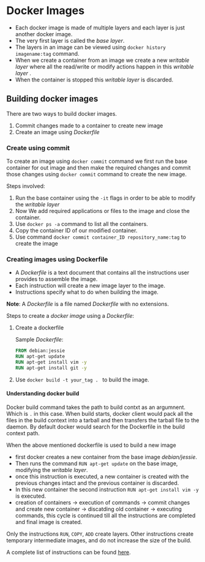 # Docker Images

- Each docker image is made of multiple layers and each layer is just another docker image.
- The very first layer is called the *base layer*. 
-  The layers in an image can be viewed using ```docker history imagename:tag``` command.
-  When we create a container from an image we create a new *writable layer* where all the read/write or modify actions happen in this *writable layer* . 
- When the container is stopped this *writable layer* is discarded.



## Building docker images

There are two ways to build docker images.

1. Commit changes made to a container to create new image
2. Create an image using *Dockerfile*



### Create using commit

To create an image using ```docker commit``` command we first run the base container for out image and then make the required changes and commit those changes using ```docker commit``` command to create the new image.

Steps involved: 

1. Run the base container using the ```-it``` flags in order to be able to modify the *writable layer*
2. Now We add required applications or files to the image and close the container.
3. Use ```docker ps -a``` command to list all the containers.
4. Copy the container ID of our modified container.
5. Use command ```docker commit container_ID repository_name:tag``` to create the image



### Creating images using Dockerfile

- A *Dockerfile* is a text document that contains all the instructions user provides to assemble the image.
- Each instruction will create a new image layer to the image.
- Instructions specify what to do when building the image.

**Note**: A *Dockerfile* is a file named *Dockerfile* with no extensions. 

Steps to create a *docker image* using a *Dockerfile*:

1. Create a dockerfile

   Sample *Dockerfile*: 

   ```dockerfile
   FROM debian:jessie
   RUN apt-get update
   RUN apt-get install vim -y
   RUN apt-get install git -y
   ```

2. Use ``` docker build -t your_tag .  ``` to build the image.



#### Understanding docker build

Docker build command takes the path to build contxt as an argumnent. Which is ```.``` in this case.  When build starts, docker client would pack all the files in the build context into a tarball and then transfers the tarball file to the daemon. By default docker would search for the Dockerfile in the build context path.

When the above mentioned dockerfile is used to build a new image 

- first docker creates a new container from the base image  *debian/jessie*.
- Then runs the command ```RUN apt-get update``` on the base image, modifying the *writable layer*. 
- once this instruction is executed, a new container is created with the previous changes intact and the previous container is discarded. 
- In this new container the second instruction ```RUN apt-get install vim -y``` is executed. 
- creation of containers -> execution of commands -> commit changes and create new container -> discatding old container -> executing commands, this cycle is continued till all the instructions are completed and final image is created.

Only the instructions `RUN`, `COPY`, `ADD` create layers. Other instructions create temporary intermediate images, and do not increase the size of the build.





A complete list of instructions can be found [here](https://docs.docker.com/engine/reference/builder/).









